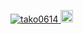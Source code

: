 <p align="left">
    <a href="https://github.com/tako0614/tako0614/">
      <img src="https://komarev.com/ghpvc/?username=tako0614" alt="tako0614" />
    </a>
    <a href="https://github.com/tako0614">
      <img height="20" src="https://img.shields.io/github/followers/tako0614?label=follow&logo=github&style=flat" />
    </a>
    <img　src="http://github-profile-summary-cards.vercel.app/api/cards/profile-details?username=tako0614&theme=default" />
</p>
